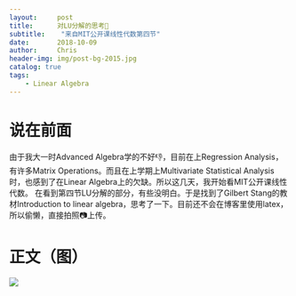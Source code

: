 ```yaml
---
layout:     post
title:      对LU分解的思考🤔
subtitle:    "来自MIT公开课线性代数第四节"
date:       2018-10-09
author:     Chris
header-img: img/post-bg-2015.jpg
catalog: true
tags:
    - Linear Algebra
---
```


# 说在前面
由于我大一时Advanced Algebra学的不好👎，目前在上Regression Analysis，有许多Matrix Operations。而且在上学期上Multivariate Statistical Analysis时，也感到了在Linear Algebra上的欠缺。所以这几天，我开始看MIT公开课线性代数。
在看到第四节LU分解的部分，有些没明白。于是找到了Gilbert Stang的教材Introduction to linear algebra，思考了一下。目前还不会在博客里使用latex，所以偷懒，直接拍照📷上传。

# 正文（图）
![](https://ws1.sinaimg.cn/large/006tNbRwly1fw1qf25dj9j31kw16ohdv.jpg)
